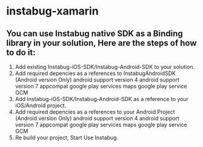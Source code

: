 # instabug-xamarin

## You can use Instabug native SDK as a Binding library in your solution, Here are the steps of how to do it:
1. Add existing Instabug-iOS-SDK/Instabug-Android-SDK to your solution.
2. Add required depencies as a references to InstabugAndroidSDK (Android version Only)
     android support version 4
     android support version 7 appcompat
     google play services maps
     google play service GCM
3. Add Instabug-iOS-SDK/Instabug-Android-SDK as a reference to your iOS/Android project.
4. Add required depencies as a references to your Android Project (Android version Only)
     android support version 4
     android support version 7 appcompat
     google play services maps
     google play service GCM
5. Re build your project, Start  Use Instabug.
